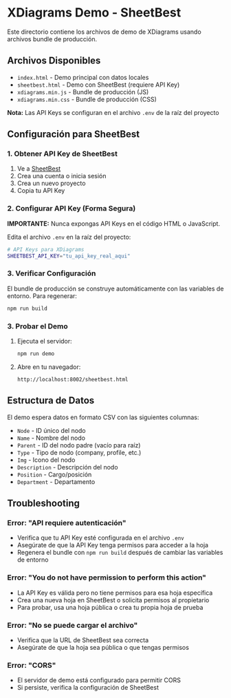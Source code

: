 # XDiagrams Demo - SheetBest

Este directorio contiene los archivos de demo de XDiagrams usando archivos bundle de producción.

## Archivos Disponibles

- `index.html` - Demo principal con datos locales
- `sheetbest.html` - Demo con SheetBest (requiere API Key)
- `xdiagrams.min.js` - Bundle de producción (JS)
- `xdiagrams.min.css` - Bundle de producción (CSS)

**Nota:** Las API Keys se configuran en el archivo `.env` de la raíz del proyecto

## Configuración para SheetBest

### 1. Obtener API Key de SheetBest

1. Ve a [SheetBest](https://sheet.best/)
2. Crea una cuenta o inicia sesión
3. Crea un nuevo proyecto
4. Copia tu API Key

### 2. Configurar API Key (Forma Segura)

**IMPORTANTE:** Nunca expongas API Keys en el código HTML o JavaScript.

Edita el archivo `.env` en la raíz del proyecto:

```bash
# API Keys para XDiagrams
SHEETBEST_API_KEY="tu_api_key_real_aqui"
```

### 3. Verificar Configuración

El bundle de producción se construye automáticamente con las variables de entorno. Para regenerar:

```bash
npm run build
```

### 3. Probar el Demo

1. Ejecuta el servidor:
   ```bash
   npm run demo
   ```

2. Abre en tu navegador:
   ```
   http://localhost:8002/sheetbest.html
   ```

## Estructura de Datos

El demo espera datos en formato CSV con las siguientes columnas:
- `Node` - ID único del nodo
- `Name` - Nombre del nodo
- `Parent` - ID del nodo padre (vacío para raíz)
- `Type` - Tipo de nodo (company, profile, etc.)
- `Img` - Icono del nodo
- `Description` - Descripción del nodo
- `Position` - Cargo/posición
- `Department` - Departamento

## Troubleshooting

### Error: "API requiere autenticación"
- Verifica que tu API Key esté configurada en el archivo `.env`
- Asegúrate de que la API Key tenga permisos para acceder a la hoja
- Regenera el bundle con `npm run build` después de cambiar las variables de entorno

### Error: "You do not have permission to perform this action"
- La API Key es válida pero no tiene permisos para esa hoja específica
- Crea una nueva hoja en SheetBest o solicita permisos al propietario
- Para probar, usa una hoja pública o crea tu propia hoja de prueba

### Error: "No se puede cargar el archivo"
- Verifica que la URL de SheetBest sea correcta
- Asegúrate de que la hoja sea pública o que tengas permisos

### Error: "CORS"
- El servidor de demo está configurado para permitir CORS
- Si persiste, verifica la configuración de SheetBest
